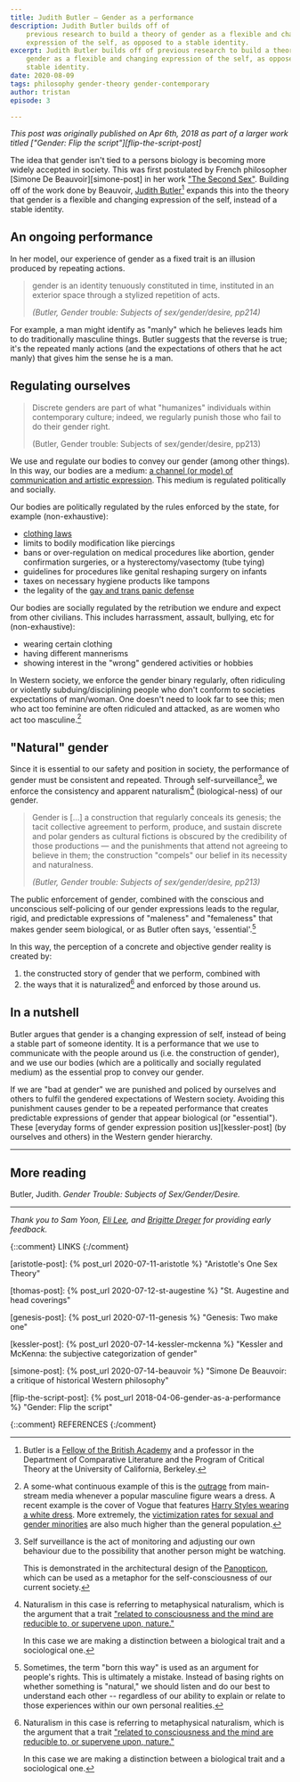 ```yaml
---
title: Judith Butler – Gender as a performance
description: Judith Butler builds off of
    previous research to build a theory of gender as a flexible and changing
    expression of the self, as opposed to a stable identity.
excerpt: Judith Butler builds off of previous research to build a theory of
    gender as a flexible and changing expression of the self, as opposed to a
    stable identity.
date: 2020-08-09
tags: philosophy gender-theory gender-contemporary
author: tristan
episode: 3

---
```


*This post was originally published on Apr 6th, 2018 as part of a larger work
titled ["Gender: Flip the script"][flip-the-script-post]*

The idea that gender isn't tied to a persons biology is becoming more widely
accepted in society. This was first postulated by French philosopher [Simone De
Beauvoir][simone-post] in her work ["The Second Sex"][simone-de-beauvoir].
Building off of the work done by Beauvoir, [Judith
Butler][judith-butler][^judith-creds] expands this into the theory that gender
is a flexible and changing expression of the self, instead of a stable
identity.

[simone-de-beauvoir]: https://archive.org/stream/1949SimoneDeBeauvoirTheSecondSex/1949_simone-de-beauvoir-the-second-sex#page/n1/mode/2up
    "The Second Sex - English translation"

[^judith-creds]: Butler is a [Fellow of the British Academy][british-academy]
    and a professor in the Department of Comparative Literature and the Program
    of Critical Theory at the University of California, Berkeley.

## An ongoing performance 

In her model, our experience of gender as a fixed trait is an illusion
produced by repeating actions.

> gender is an identity tenuously constituted in time, instituted in an
> exterior space through a stylized repetition of acts.
>
> *(Butler, Gender trouble: Subjects of sex/gender/desire, pp214)*

For example, a man might identify as "manly" which he believes leads him to do
traditionally masculine things. Butler suggests that the reverse is true; it's
the repeated manly actions (and the expectations of others that he act manly)
that gives him the sense he is a man.

## Regulating ourselves

> Discrete genders are part of what "humanizes" individuals within contemporary
> culture; indeed, we regularly punish those who fail to do their gender 
> right.
>
> (Butler, Gender trouble: Subjects of sex/gender/desire, pp213)

We use and regulate our bodies to convey our gender (among other things). In
this way, our bodies are a medium: [a channel (or mode) of communication and
artistic expression][medium-defn]. This medium is regulated politically and socially.

[medium-defn]: https://www.merriam-webster.com/dictionary/medium

Our bodies are politically regulated by the rules enforced by the state, for
example (non-exhaustive): 
- [clothing laws][dress-codes]
- limits to bodily modification like piercings
- bans or over-regulation on medical procedures like abortion, gender
  confirmation surgeries, or a hysterectomy/vasectomy (tube tying)
- guidelines for procedures like genital reshaping surgery on infants 
- taxes on necessary hygiene products like tampons
- the legality of the [gay and trans panic defense][gay-panic-defense]

[dress-codes]: https://en.wikipedia.org/wiki/Clothing_laws_by_country
[gay-panic-defense]:https://en.wikipedia.org/wiki/Gay_panic_defense

Our bodies are socially regulated by the retribution we endure and expect from
other civilians. This includes  harrassment, assault, bullying, etc for
(non-exhaustive):
- wearing certain clothing
- having different mannerisms
- showing interest in the "wrong" gendered activities or hobbies

In Western society, we enforce the gender binary regularly, often ridiculing or
violently subduing/disciplining people who don't conform to societies
expectations of man/woman. One doesn't need to look far to see this; men who
act too feminine are often ridiculed and attacked, as are women who act too
masculine.[^recent]

[^recent]: A some-what continuous example of this is the [outrage][outrage]
    from main-stream media whenever a popular masculine figure wears a dress. A
    recent example is the cover of Vogue that features [Harry Styles wearing a
    white dress][white-dress]. More extremely, the [victimization rates for
    sexual and gender minorities][murder] are also much higher than the general
    population.

[murder]: https://advances.sciencemag.org/content/6/40/eaba6910 
    "Victimization rates and traits of sexual and gender minorities in the United States: Results from the National Crime Victimization Survey, 2017"
[outrage]: https://nypost.com/2020/11/16/candace-owens-slams-harry-styles-ball-gown-bring-back-the-manly-man/
[white-dress]: https://www.vogue.com/article/harry-styles-cover-december-2020

## "Natural" gender

Since it is essential to our safety and position in society, the performance of
gender must be consistent and repeated. Through
self-surveillance[^self-surveillance], we enforce the consistency and apparent
naturalism[^define-naturalism] (biological-ness) of our gender.

> Gender is […] a construction that regularly conceals its genesis; the tacit
> collective agreement to perform, produce, and sustain discrete and polar
> genders as cultural fictions is obscured by the credibility of those
> productions — and the punishments that attend not agreeing to believe in them;
> the construction "compels" our belief in its necessity and
> naturalness.
> 
> *(Butler, Gender trouble: Subjects of sex/gender/desire, pp213)*

The public enforcement of gender, combined with the conscious and unconscious
self-policing of our gender expressions leads to the regular, rigid, and
predictable expressions of "maleness" and "femaleness" that makes gender seem
biological, or as Butler often says, 'essential'.[^born-this-way]

In this way, the perception of a concrete and objective gender reality is
created by:
1. the constructed story of gender that we perform, combined with 
2. the ways that it is naturalized[^define-naturalism] and enforced by those
   around us.

[^self-surveillance]: Self surveillance is the act of monitoring and adjusting
    our own behaviour due to the possibility that another person might be
    watching.

    This is demonstrated in the architectural design of the
    [Panopticon][wiki-panopticon], which can be used as a metaphor for the
    self-consciousness of our current society.

[^define-naturalism]: Naturalism in this case is referring to metaphysical
    naturalism, which is the argument that a trait ["related to consciousness
    and the mind are reducible to, or supervene upon, nature."][wiki-naturalism]

    In this case we are making a distinction between a biological trait
    and a sociological one.

[^born-this-way]: Sometimes, the term "born this way" is used as an argument
    for people's rights. This is ultimately a mistake. Instead of basing
    rights on whether something is "natural," we should listen and do our best
    to understand each other -- regardless of our ability to explain or relate to
    those experiences within our own personal realities.

## In a nutshell

Butler argues that gender is a changing expression of self, instead of being a
stable part of someone identity. It is a performance that we use to
communicate with the people around us (i.e. the construction of gender), and we
use our bodies (which are a politically and socially regulated medium) as the
essential prop to convey our gender.

If we are "bad at gender" we are punished and policed by ourselves and others
to fulfil the gendered expectations of Western society. Avoiding this
punishment causes gender to be a repeated performance that creates predictable
expressions of gender that appear biological (or "essential"). These [everyday
forms of gender expression position us][kessler-post] (by
ourselves and others) in the Western gender hierarchy.

---

## More reading

Butler, Judith. *Gender Trouble: Subjects of Sex/Gender/Desire.*

---

*Thank you to Sam Yoon, [Eli Lee][eli-website], and [Brigitte
Dreger][brigitte-website] for providing early feedback.*

[eli-website]: https://www.elijahlee.ca/
[brigitte-website]: https://brigitte-dreger.medium.com/

{::comment} LINKS {:/comment}

[gender-history]: /projects/gender-history.html
    "Gender history project"

[aristotle-post]: {% post_url 2020-07-11-aristotle %}
    "Aristotle's One Sex Theory"

[thomas-post]: {% post_url 2020-07-12-st-augestine %}
    "St. Augestine and head coverings"

[genesis-post]: {% post_url 2020-07-11-genesis %}
    "Genesis: Two make one"

[kessler-post]: {% post_url 2020-07-14-kessler-mckenna %}
    "Kessler and McKenna: the subjective categorization of gender"

[simone-post]: {% post_url 2020-07-14-beauvoir %}
    "Simone De Beauvoir: a critique of historical Western philosophy"

[flip-the-script-post]: {% post_url 2018-04-06-gender-as-a-performance %}
    "Gender: Flip the script"

[judith-butler]: https://vcresearch.berkeley.edu/faculty/judith-butler 
    "Judith Butler | Research UC Berkeley"

[british-academy]: https://www.britac.ac.uk/ "The British Academy" 

[wiki-naturalism]: https://en.wikipedia.org/wiki/Naturalism_(philosophy)

[wiki-panopticon]: https://en.wikipedia.org/wiki/Panopticon#Criticism_and_use_as_metaphor

{::comment} REFERENCES {:/comment}

[^the-second-sex]: De Beauvoir, Simone. The Second Sex. Random House, 2014.

[^gender]: Kessler, Suzanne J., and Wendy McKenna. Gender: An
    Ethnomethodological Approach. University of Chicago Press, 1985.

[^the-order-of-things]: Foucault, Michel. The Order of Things: An Archaeology
    of the Human Sciences. 1st American ed.-, Pantheon Books, 1970.

[^sister-outsider]: Lorde, Audre. Sister Outsider: Essays and Speeches.
    Crossing Press, c2007.
